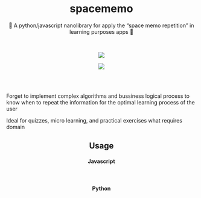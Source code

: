<h1 align=center> spacememo </h1>

<p align=center>📘 A python/javascript nanolibrary for apply the “space memo repetition” in learning purposes apps 📙 </p>

<br>

<p align="center">
  <img src="https://github.com/opensourceducation/spacememo/actions/workflows/npm_deploy.yml/badge.svg">
</p>

<p align="center">
  <img src="https://github.com/opensourceducation/spacememo/actions/workflows/pip_deploy.yml/badge.svg">
</p>

 </p>

<br>
<br>

Forget to implement complex algorithms and bussiness logical process to know when to repeat the information for the optimal learning process of the user

Ideal for quizzes, micro learning, and practical exercises what requires domain

<h2 align="center">Usage</h2>

<h4 align="center">Javascript</h4>

<br>
<h4 align="center">Python</h4>
